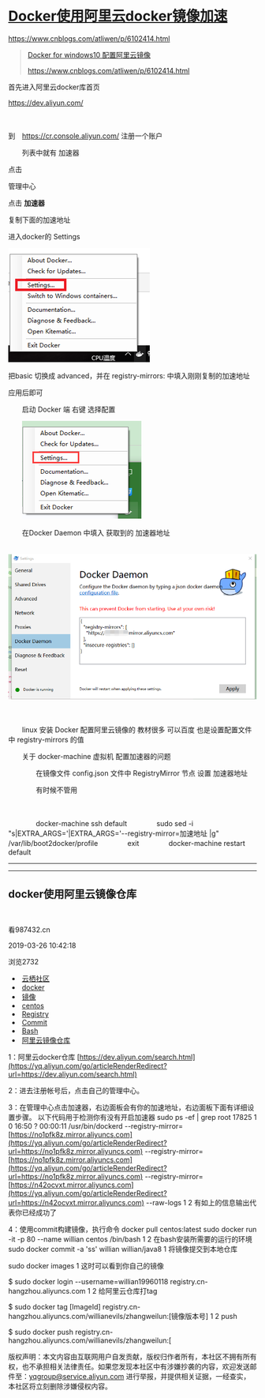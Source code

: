 # [Docker使用阿里云docker镜像加速](https://www.cnblogs.com/zhxshseu/p/5970a5a763c8fe2b01cd2eb63a8622b2.html) 		 

https://www.cnblogs.com/atliwen/p/6102414.html



>  [Docker for  windows10 配置阿里云镜像](https://www.cnblogs.com/atliwen/p/6102414.html)
>
> https://www.cnblogs.com/atliwen/p/6102414.html



首先进入阿里云docker库首页 

https://dev.aliyun.com/

　　

到　https://cr.console.aliyun.com/   注册一个账户

　　列表中就有 加速器 

点击 

管理中心

点击 **加速器**

复制下面的加速地址

进入docker的 Settings

![img](assets/567993-20170216215240254-2063209905.png)



把basic 切换成 advanced，并在 registry-mirrors: 中填入刚刚复制的加速地址





应用后即可









　　启动  Docker 端  右键  选择配置

　　![img](assets/454771-20161125171907253-488072753.png)

　　在Docker Daemon 中填入 获取到的  加速器地址

　　![img](assets/454771-20161125172342768-359268831.png)

　　

　　linux 安装 Docker 配置阿里云镜像的 教材很多   可以百度   也是设置配置文件中   registry-mirrors 的值

 

　　关于 docker-machine  虚拟机  配置加速器的问题 

　　　　在镜像文件 config.json  文件中   RegistryMirror 节点 设置 加速器地址  

　　　　有时候不管用 

　　　　

　　　　docker-machine ssh default
　　　　sudo sed -i "s|EXTRA_ARGS='|EXTRA_ARGS='--registry-mirror=加速地址 |g" /var/lib/boot2docker/profile
　　　　exit
　　　　docker-machine restart default



---







---





##                                                 docker使用阿里云镜像仓库

​                                                                                              

看987432.cn

2019-03-26 10:42:18

浏览2732

- ​                             [云栖社区](https://yq.aliyun.com/tags/type_blog-tagid_1/)                         
- ​                             [docker](https://yq.aliyun.com/tags/type_blog-tagid_72/)                         
- ​                             [镜像](https://yq.aliyun.com/tags/type_blog-tagid_713/)                         
- ​                             [centos](https://yq.aliyun.com/tags/type_blog-tagid_1061/)                         
- ​                             [Registry](https://yq.aliyun.com/tags/type_blog-tagid_1861/)                         
- ​                             [Commit](https://yq.aliyun.com/tags/type_blog-tagid_2292/)                         
- ​                             [Bash](https://yq.aliyun.com/tags/type_blog-tagid_2850/)                         
- ​                             [阿里云镜像仓库](https://yq.aliyun.com/tags/type_blog-tagid_39168/)                         

1：阿里云docker仓库 [https://dev.aliyun.com/search.html](https://yq.aliyun.com/go/articleRenderRedirect?url=https://dev.aliyun.com/search.html)

2：进去注册帐号后，点击自己的管理中心。

3：在管理中心点击加速器，右边面板会有你的加速地址，右边面板下面有详细设置步骤。 
以下代码用于检测你有没有开启加速器
sudo  ps -ef | grep 
root     17825     1  0 16:50 ?        00:00:11 /usr/bin/dockerd --registry-mirror=[https://no1pfk8z.mirror.aliyuncs.com](https://yq.aliyun.com/go/articleRenderRedirect?url=https://no1pfk8z.mirror.aliyuncs.com) --registry-mirror=[https://no1pfk8z.mirror.aliyuncs.com](https://yq.aliyun.com/go/articleRenderRedirect?url=https://no1pfk8z.mirror.aliyuncs.com) --registry-mirror=[https://n42ocvxt.mirror.aliyuncs.com](https://yq.aliyun.com/go/articleRenderRedirect?url=https://n42ocvxt.mirror.aliyuncs.com) --raw-logs
1
2
有如上的信息输出代表你已经成功了

4：使用commit构建镜像，执行命令
docker pull centos:latest
 sudo docker run -it -p 80 --name willian centos /bin/bash
1
2
在bash安装所需要的运行的环境
sudo docker commit -a 'ss' willian willian/java8
1
将镜像提交到本地仓库

sudo docker images
1
这时可以看到你自己的镜像

$ sudo docker login --username=willian19960118 registry.cn-hangzhou.aliyuncs.com
1
2
给阿里云仓库打tag

$ sudo docker tag [ImageId] registry.cn-hangzhou.aliyuncs.com/willianevils/zhangweilun:[镜像版本号]
1
2
push

$ sudo docker push registry.cn-hangzhou.aliyuncs.com/willianevils/zhangweilun:[

​                             版权声明：本文内容由互联网用户自发贡献，版权归作者所有，本社区不拥有所有权，也不承担相关法律责任。如果您发现本社区中有涉嫌抄袭的内容，欢迎发送邮件至：[yqgroup@service.aliyun.com](mailto:yqgroup@service.aliyun.com)                             进行举报，并提供相关证据，一经查实，本社区将立刻删除涉嫌侵权内容。                         



 